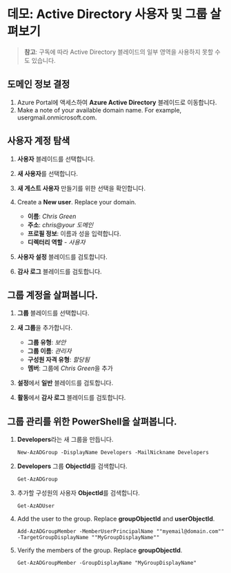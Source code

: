 # <a name="demonstration-explore-actve-directory-users-and-groups"></a>데모: Active Directory 사용자 및 그룹 살펴보기

>**참고**: 구독에 따라 Active Directory 블레이드의 일부 영역을 사용하지 못할 수도 있습니다.

## <a name="determine-domain-information"></a>도메인 정보 결정

1. Azure Portal에 액세스하여 **Azure Active Directory** 블레이드로 이동합니다.
2. Make a note of your available domain name. For example, usergmail.onmicrosoft.com.

## <a name="explore-user-accounts"></a>사용자 계정 탐색

1. **사용자** 블레이드를 선택합니다.
2. **새 사용자**를 선택합니다. 
3. **새 게스트 사용자** 만들기를 위한 선택을 확인합니다.
4. Create a <bpt id="p1">**</bpt>New user<ept id="p1">**</ept>. Replace your domain. 

    + **이름**: *Chris Green*
    + **주소**: *chris@your 도메인*
    + **프로필 정보**: 이름과 성을 입력합니다. 
    + **디렉터리 역할** - *사용자*

5. **사용자 설정** 블레이드를 검토합니다.
6. **감사 로그** 블레이드를 검토합니다.

## <a name="explore-group-accounts"></a>그룹 계정을 살펴봅니다.

1. **그룹** 블레이드를 선택합니다.
2. **새 그룹**을 추가합니다. 

    + **그룹 유형**: *보안*
    + **그룹 이름**: *관리자*
    + **구성원 자격 유형**: *할당됨*
    + **멤버**: 그룹에 *Chris Green*을 추가 

3. **설정**에서 **일반** 블레이드를 검토합니다.
4. **활동**에서 **감사 로그** 블레이드를 검토합니다.

## <a name="explore-powershell-for-group-management"></a>그룹 관리를 위한 PowerShell을 살펴봅니다.

1. **Developers**라는 새 그룹을 만듭니다.

    ```
    New-AzADGroup -DisplayName Developers -MailNickname Developers
    ```

2. **Developers** 그룹 **ObjectId**를 검색합니다.

    ```
    Get-AzADGroup
    ```

3. 추가할 구성원의 사용자 **ObjectId**를 검색합니다.

    ```
    Get-AzADUser
    ```

4. Add the user to the group. Replace <bpt id="p1">**</bpt>groupObjectId<ept id="p1">**</ept> and <bpt id="p2">**</bpt>userObjectId<ept id="p2">**</ept>.

    ```
    Add-AzADGroupMember -MemberUserPrincipalName ""myemail@domain.com"" -TargetGroupDisplayName ""MyGroupDisplayName""
    ```

5. Verify the members of the group. Replace <bpt id="p1">**</bpt>groupObjectId<ept id="p1">**</ept>.

    ```
    Get-AzADGroupMember -GroupDisplayName "MyGroupDisplayName"
    ```